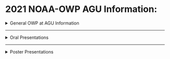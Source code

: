 # 2021 NOAA-OWP AGU Information:

<details>
<summary>General OWP at AGU Information</summary>

  [The National Water Center](https://github.com/NOAA-OWP/OWP-Presentations/blob/main/AGU_2021/General_Information/OWP%20National%20Water%20Center%202021.pdf)
  
  [OWP @AGU 2021 Schedule and Activities](https://github.com/NOAA-OWP/OWP-Presentations/blob/main/AGU_2021/General_Information/OWP%20is%20at%20AGU%202021.pdf)
  
  [The Next Generation National Water Model Framework](https://github.com/NOAA-OWP/OWP-Presentations/blob/main/AGU_2021/General_Information/OWP%20NWM%20NextGen%20Framework%202021.pdf)
  
  [OWP On Github](https://github.com/NOAA-OWP/OWP-Presentations/blob/main/AGU_2021/General_Information/OWP%20Presentations%20GitHub%20QRcode-Final.pdf)
  
<details>
<summary>Internships</summary>

[![Interning Virtually video about intern experience at OWP](https://img.youtube.com/vi/zgMChRQrYDQ/0.jpg)](https://www.youtube.com/watch?v=zgMChRQrYDQ)

</details>

<details>
<summary>Working at the National Water Center Story Map</summary>

[![ESRI Story Map](https://water.noaa.gov/images/a0f23df.jpg)](https://storymaps.arcgis.com/stories/bd24999334674fc09f52bd30cff4d9ff)

</details>
</details>

---

<details>
<summary>Oral Presentations</summary>

  [Improving National Water Model Streamflow Performance through Parameter Calibration](/Oral_Presentations/Feng_AGU_2021.pdf)

  [Joint Computational Domain Partitioning of Rainfall-Runoff Models with (Kinematic) Streamflow Routing Models](/Oral_Presentations/Frazier_AGU_2021.pdf)

  [The First Implementation of the NWM's Total Water Forecasting Capability](/Oral_Presentations/Shi_AGU_2021.pdf)

  [Implementation of NOAA’s Operational National Water Model for Flood Impact-Based Forecasting](/Oral/Presentations/Lee_et_al_AGU_2021.pdf)

</details>

---

<details>
<summary>Poster Presentations</summary>

  [Python-based Tools for Retrieving and Evaluating National Water Model Streamflow Simulations](/Poster_Presentations/J.Regina_OWPHydroTools_AGU2021.pdf)
  
  [Reducing a Stream Network's Horton-Strahler Stream Order Improves the Skill of Flood Inundation Maps from Height Above Nearest Drainage Method](/Poster_Presentations/aristizabal_AGU_2021.pdf)
  
  [Operational Hydrologic Modeling: Current Status of NOAA's National Water Model and Plans for the Future](/Poster_Presentations/Cosgrove_AGU_2021.pdf)
  
  [Efficient diffusive routing computation for the National Water Model v3.0 using a topological relationship map](https://github.com/NOAA-OWP/OWP-Presentations/blob/main/AGU_2021/Poster_Presentations/Dong%20Ha%20Kim_AGU%202021.pdf)
  
  [Enhancing NWM Parameter Regionalization to Improve Physical Similarity Representation While Accounting for Uncertainties](/Poster_Presentations/Liu_AGU_2021.pdf)
  
  [Noah-OWP-Modular for Nextgen: Enhancement, Modularization, and Implementation of the Basic Model Interface](/Poster_Presentations/jennings_et_al_AGU_2021.pdf)
  
  [Active Water Management Within the National Water Model v3.0: Assimilation of Reservoir Outflow and Glacier Dammed Lake Releases](/Poster_Presentations/Cosgrove_Rezaeianzadeh_AGU_2021.pdf)
  
  [Development of a Continental Scale Coastal Flood Model Using a Sub-Setting Approach](/Poster_Presentations/Kefelegn_et_al_AGU_2021.pdf)
  
  [A New Generation of Decision Support Visualizations for Water Prediction Services](https://github.com/NOAA-OWP/OWP-Presentations/blob/main/AGU_2021/Poster_Presentations/Moore%20Powell%20et%20al_AGU_2021.pdf)
  

</details>

